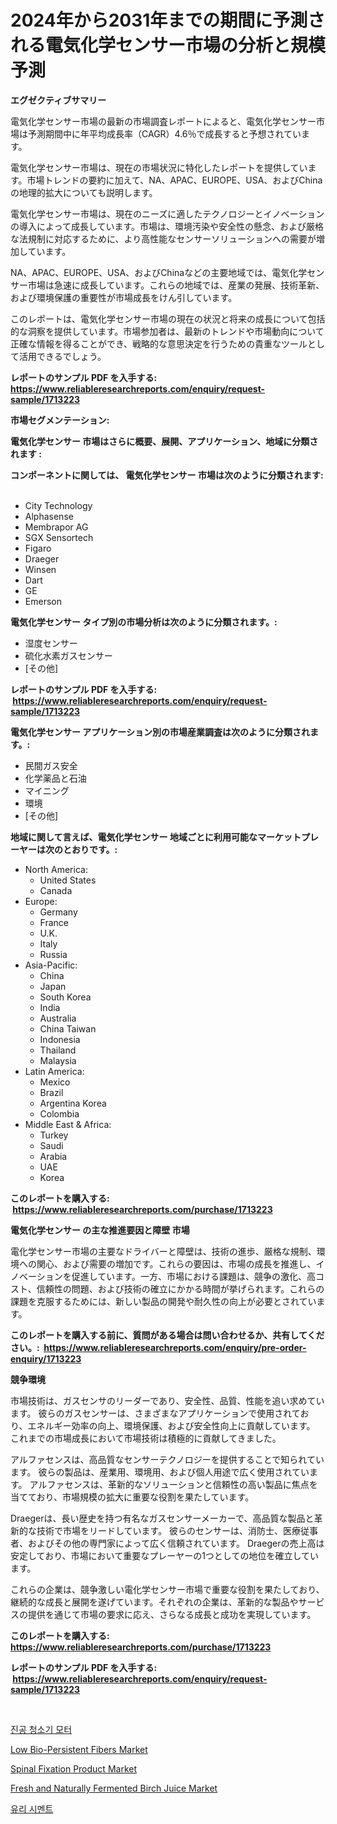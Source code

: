 <p><h1>2024年から2031年までの期間に予測される電気化学センサー市場の分析と規模予測</h1></p><p><strong>エグゼクティブサマリー</strong></p>
<p><p>電気化学センサー市場の最新の市場調査レポートによると、電気化学センサー市場は予測期間中に年平均成長率（CAGR）4.6％で成長すると予想されています。</p><p>電気化学センサー市場は、現在の市場状況に特化したレポートを提供しています。市場トレンドの要約に加えて、NA、APAC、EUROPE、USA、およびChinaの地理的拡大についても説明します。</p><p>電気化学センサー市場は、現在のニーズに適したテクノロジーとイノベーションの導入によって成長しています。市場は、環境汚染や安全性の懸念、および厳格な法規制に対応するために、より高性能なセンサーソリューションへの需要が増加しています。</p><p>NA、APAC、EUROPE、USA、およびChinaなどの主要地域では、電気化学センサー市場は急速に成長しています。これらの地域では、産業の発展、技術革新、および環境保護の重要性が市場成長をけん引しています。</p><p>このレポートは、電気化学センサー市場の現在の状況と将来の成長について包括的な洞察を提供しています。市場参加者は、最新のトレンドや市場動向について正確な情報を得ることができ、戦略的な意思決定を行うための貴重なツールとして活用できるでしょう。</p></p>
<p><strong>レポートのサンプル PDF を入手する: <a href="https://www.reliableresearchreports.com/enquiry/request-sample/1713223">https://www.reliableresearchreports.com/enquiry/request-sample/1713223</a></strong></p>
<p><strong>市場セグメンテーション:</strong></p>
<p><strong> 電気化学センサー 市場はさらに概要、展開、アプリケーション、地域に分類されます :</strong></p>
<p><strong>コンポーネントに関しては、 電気化学センサー 市場は次のように分類されます: &nbsp;</strong></p>
<p><ul><li>City Technology</li><li>Alphasense</li><li>Membrapor AG</li><li>SGX Sensortech</li><li>Figaro</li><li>Draeger</li><li>Winsen</li><li>Dart</li><li>GE</li><li>Emerson</li></ul></p>
<p><strong> 電気化学センサー タイプ別の市場分析は次のように分類されます。:</strong></p>
<p><ul><li>湿度センサー</li><li>硫化水素ガスセンサー</li><li>[その他]</li></ul></p>
<p><strong>レポートのサンプル PDF を入手する: &nbsp;<a href="https://www.reliableresearchreports.com/enquiry/request-sample/1713223">https://www.reliableresearchreports.com/enquiry/request-sample/1713223</a></strong></p>
<p><strong> 電気化学センサー アプリケーション別の市場産業調査は次のように分類されます。:</strong></p>
<p><ul><li>民間ガス安全</li><li>化学薬品と石油</li><li>マイニング</li><li>環境</li><li>[その他]</li></ul></p>
<p><strong>地域に関して言えば、電気化学センサー 地域ごとに利用可能なマーケットプレーヤーは次のとおりです。:</strong></p>
<p><ul>
    <li>
        North America:
        <ul>
            <li>United States</li>
            <li>Canada</li>
        </ul>
    </li>
    <li>
        Europe:
        <ul>
            <li>Germany</li>
            <li>France</li>
            <li>U.K.</li>
            <li>Italy</li>
            <li>Russia</li>
        </ul>
    </li>
    <li>
        Asia-Pacific:
        <ul>
            <li>China</li>
            <li>Japan</li>
            <li>South Korea</li>
            <li>India</li>
            <li>Australia</li>
            <li>China Taiwan</li>
            <li>Indonesia</li>
            <li>Thailand</li>
            <li>Malaysia</li>
        </ul>
    </li>
    <li>
        Latin America:
        <ul>
            <li>Mexico</li>
            <li>Brazil</li>
            <li>Argentina Korea</li>
            <li>Colombia</li>
        </ul>
    </li>
    <li>
        Middle East & Africa:
        <ul>
            <li>Turkey</li>
            <li>Saudi</li>
            <li>Arabia</li>
            <li>UAE</li>
            <li>Korea</li>
        </ul>
    </li>
    </ul></p>
<p><strong>このレポートを購入する: &nbsp;<a href="https://www.reliableresearchreports.com/purchase/1713223">https://www.reliableresearchreports.com/purchase/1713223</a></strong></p>
<p><strong>電気化学センサー の主な推進要因と障壁 市場</strong></p>
<p><p>電化学センサー市場の主要なドライバーと障壁は、技術の進歩、厳格な規制、環境への関心、および需要の増加です。これらの要因は、市場の成長を推進し、イノベーションを促進しています。一方、市場における課題は、競争の激化、高コスト、信頼性の問題、および技術の確立にかかる時間が挙げられます。これらの課題を克服するためには、新しい製品の開発や耐久性の向上が必要とされています。</p></p>
<p><strong>このレポートを購入する前に、質問がある場合は問い合わせるか、共有してください。:&nbsp; <a href="https://www.reliableresearchreports.com/enquiry/pre-order-enquiry/1713223">https://www.reliableresearchreports.com/enquiry/pre-order-enquiry/1713223</a></strong></p>
<p><strong>競争環境</strong></p>
<p><p>市場技術は、ガスセンサのリーダーであり、安全性、品質、性能を追い求めています。 彼らのガスセンサーは、さまざまなアプリケーションで使用されており、エネルギー効率の向上、環境保護、および安全性向上に貢献しています。 これまでの市場成長において市場技術は積極的に貢献してきました。 </p><p>アルファセンスは、高品質なセンサーテクノロジーを提供することで知られています。 彼らの製品は、産業用、環境用、および個人用途で広く使用されています。 アルファセンスは、革新的なソリューションと信頼性の高い製品に焦点を当てており、市場規模の拡大に重要な役割を果たしています。</p><p>Draegerは、長い歴史を持つ有名なガスセンサーメーカーで、高品質な製品と革新的な技術で市場をリードしています。 彼らのセンサーは、消防士、医療従事者、およびその他の専門家によって広く信頼されています。 Draegerの売上高は安定しており、市場において重要なプレーヤーの1つとしての地位を確立しています。</p><p>これらの企業は、競争激しい電化学センサー市場で重要な役割を果たしており、継続的な成長と展開を遂げています。それぞれの企業は、革新的な製品やサービスの提供を通じて市場の要求に応え、さらなる成長と成功を実現しています。</p></p>
<p><strong>このレポートを購入する: &nbsp; <a href="https://www.reliableresearchreports.com/purchase/1713223">https://www.reliableresearchreports.com/purchase/1713223</a></strong></p>
<p><strong>レポートのサンプル PDF を入手する: &nbsp;<a href="https://www.reliableresearchreports.com/enquiry/request-sample/1713223">https://www.reliableresearchreports.com/enquiry/request-sample/1713223</a></strong><strong></strong></p>
<p>&nbsp;</p>
<p><p><a href="https://github.com/lzrvbyqzftro57/Market-Research-Report-List-1/blob/main/64457411234.md">진공 청소기 모터</a></p><p><a href="https://issuu.com/reportprime-2/docs/low-bio-persistent-fibers-market-size-2030.pptx">Low Bio-Persistent Fibers Market</a></p><p><a href="https://military-diascia-e68.notion.site/Spinal-Fixation-Product-Market-Size-Growing-and-Forecasted-for-period-from-2024-2031-and-provides--fea3241475744dddbbdc3d7a271d434f">Spinal Fixation Product Market</a></p><p><a href="https://view.publitas.com/reportprime-1/insights-into-fresh-and-naturally-fermented-birch-juice-market-size-analysing-market-share-trends-and-growth-from-2024-to-2031/">Fresh and Naturally Fermented Birch Juice Market</a></p><p><a href="https://github.com/vs019sa3m8x/Market-Research-Report-List-1/blob/main/42874471235.md">유리 시멘트</a></p></p>